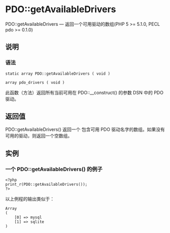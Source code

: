 # PDO::getAvailableDrivers



PDO::getAvailableDrivers — 返回一个可用驱动的数组(PHP 5 &gt;= 5.1.0, PECL pdo &gt;= 0.1.0)

## 说明

### 语法

```
static array PDO::getAvailableDrivers ( void )

```

```
array pdo_drivers ( void )

```

此函数（方法）返回所有当前可用在 PDO::__construct() 的参数 DSN 中的 PDO 驱动。

## 返回值

PDO::getAvailableDrivers() 返回一个 包含可用 PDO 驱动名字的数组。如果没有可用的驱动，则返回一个空数组。

## 实例

### 一个 PDO::getAvailableDrivers() 的例子

```
<?php
print_r(PDO::getAvailableDrivers());
?>

```

以上例程的输出类似于：

```
Array
(
    [0] => mysql
    [1] => sqlite
)

```



